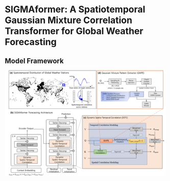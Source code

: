 # SIGMAformer: A Spatiotemporal Gaussian Mixture Correlation Transformer for Global Weather Forecasting

## Model Framework
![SIGMAformer Framework](images/framework.png)
